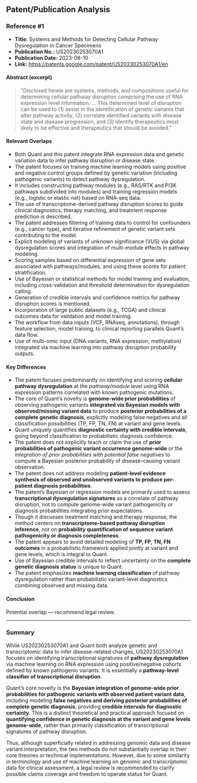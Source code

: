 ## Patent/Publication Analysis

### Reference #1

- **Title:** Systems and Methods for Detecting Cellular Pathway Dysregulation in Cancer Specimens
- **Publication No.:** US20230253070A1
- **Publication Date:** 2023-08-10
- **Link:** https://patents.google.com/patent/US20230253070A1/en

#### Abstract (excerpt)

> "Disclosed herein are systems, methods, and compositions useful for determining cellular pathway disruption comprising the use of RNA expression level information. ... This determined level of disruption can be used to (1) assist in the identification of genetic variants that alter pathway activity, (2) correlate identified variants with disease state and disease progression, and (3) identify therapeutics most likely to be effective and therapeutics that should be avoided."

#### Relevant Overlaps

- Both Quant and this patent integrate RNA expression data and genetic variation data to infer pathway disruption or disease state.
- The patent focuses on training machine learning models using positive and negative control groups defined by genetic variation (including pathogenic variants) to detect pathway dysregulation.
- It includes constructing pathway modules (e.g., RAS/RTK and PI3K pathways subdivided into modules) and training regression models (e.g., logistic or elastic net) based on RNA-seq data.
- The use of transcriptome-derived pathway disruption scores to guide clinical diagnostics, therapy matching, and treatment response prediction is described.
- The patent addresses filtering of training data to control for confounders (e.g., cancer type), and iterative refinement of genetic variant sets contributing to the model.
- Explicit modeling of variants of unknown significance (VUS) via global dysregulation scores and integration of multi-module effects in pathway modeling.
- Scoring samples based on differential expression of gene sets associated with pathways/modules, and using these scores for patient stratification.
- Use of Bayesian or statistical methods for model training and evaluation, including cross-validation and threshold determination for dysregulation calling.
- Generation of credible intervals and confidence metrics for pathway disruption scores is mentioned.
- Incorporation of large public datasets (e.g., TCGA) and clinical outcomes data for validation and model training.
- The workflow from data inputs (VCF, RNAseq, annotations), through feature selection, model training, to clinical reporting parallels Quant’s data flow.
- Use of multi-omic input (DNA variants, RNA expression, methylation) integrated via machine learning into pathway disruption probability outputs.

#### Key Differences

- The patent focuses predominantly on identifying and scoring **cellular pathway dysregulation** at the *pathway/module* level using RNA expression patterns correlated with known pathogenic mutations.
- The core of Quant’s novelty is **genome-wide prior probabilities** of observing pathogenic variants **integrated via Bayesian models with observed/missing variant data** to produce **posterior probabilities of a complete genetic diagnosis**, explicitly modeling false negatives and all classification possibilities (TP, FP, TN, FN) at variant and gene levels.
- Quant uniquely quantifies **diagnostic certainty with credible intervals**, going beyond classification to probabilistic diagnosis confidence.
- The patent does not explicitly teach or claim the use of **prior probabilities of pathogenic variant occurrence genome-wide** or the *integration of prior probabilities with potential false negatives* to compute a Bayesian posterior probability of disease-causing variant observation.
- The patent does not address modeling **patient-level evidence synthesis of observed and unobserved variants to produce per-patient diagnosis probabilities**.
- The patent’s Bayesian or regression models are primarily used to assess **transcriptional dysregulation signatures** as a correlate of pathway disruption, not to compute genome-wide variant pathogenicity or diagnosis probabilities integrating prior expectations.
- Though it discusses treatment matching and therapy response, the method centers on **transcriptome-based pathway disruption inference**, not on **probability quantification of sequence variant pathogenicity or diagnosis completeness**.
- The patent appears to avoid detailed modeling of **TP, FP, TN, FN outcomes** in a probabilistic framework applied jointly at variant and gene levels, which is integral to Quant.
- Use of Bayesian credible intervals to reflect uncertainty on the **complete genetic diagnosis status** is unique to Quant.
- The patent emphasizes **machine learning classification** of pathway dysregulation rather than probabilistic variant-level diagnostics combining observed and missing data.

#### Conclusion

Potential overlap — recommend legal review.

---

### Summary

While US20230253070A1 and Quant both analyze genetic and transcriptomic data to infer disease-related changes, US20230253070A1 focuses on identifying transcriptional signatures of **pathway dysregulation** via machine learning on RNA expression using positive/negative cohorts defined by known pathogenic variants. It is essentially a **pathway-level classifier of transcriptional disruption**.

Quant’s core novelty is the **Bayesian integration of genome-wide prior probabilities for pathogenic variants with observed patient variant data**, including modeling **false negatives and deriving posterior probabilities of complete genetic diagnosis**, providing **credible intervals for diagnostic certainty**. This is a distinct theoretical and practical approach focused on **quantifying confidence in genetic diagnosis at the variant and gene levels genome-wide**, rather than primarily classification of transcriptional signatures of pathway disruption.

Thus, although superficially related in addressing genomic data and disease variant interpretation, the two methods do not substantially overlap in their core theories or technical implementations. However, due to some similarity in terminology and use of machine learning on genomic and transcriptomic data for clinical assessment, a legal review is recommended to clarify possible claims coverage and freedom to operate status for Quant.
